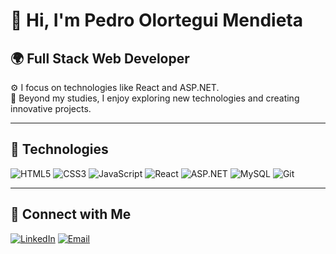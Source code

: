 # 👋 Hi, I'm Pedro Olortegui Mendieta 


## 🌍 Full Stack Web Developer  
⚙️ I focus on technologies like React and ASP.NET.  
💅 Beyond my studies, I enjoy exploring new technologies and creating innovative projects.  

---

## 🚀 Technologies  

![HTML5](https://img.shields.io/badge/HTML5-E34F26?style=for-the-badge&logo=html5&logoColor=white)
![CSS3](https://img.shields.io/badge/CSS3-1572B6?style=for-the-badge&logo=css3&logoColor=white)
![JavaScript](https://img.shields.io/badge/JavaScript-F7DF1E?style=for-the-badge&logo=javascript&logoColor=black)
![React](https://img.shields.io/badge/React-61DAFB?style=for-the-badge&logo=react&logoColor=black)
![ASP.NET](https://img.shields.io/badge/ASP.NET-512BD4?style=for-the-badge&logo=dotnet&logoColor=white)
![MySQL](https://img.shields.io/badge/MySQL-4479A1?style=for-the-badge&logo=mysql&logoColor=white)
![Git](https://img.shields.io/badge/Git-F05032?style=for-the-badge&logo=git&logoColor=white)

---


## 💬 Connect with Me  

[![LinkedIn](https://img.shields.io/badge/LinkedIn-blue?style=for-the-badge&logo=linkedin)](https://www.linkedin.com/feed/)   [![Email](https://img.shields.io/badge/Email-red?style=for-the-badge&logo=gmail)](https://mail.google.com/mail/u/0/#inbox)  

